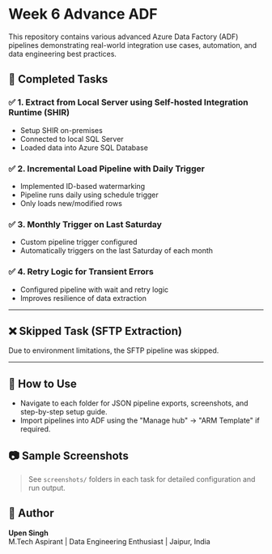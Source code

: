 # Week 6 Advance ADF 

This repository contains various advanced Azure Data Factory (ADF) pipelines demonstrating real-world integration use cases, automation, and data engineering best practices.

## 📌 Completed Tasks

### ✅ 1. Extract from Local Server using Self-hosted Integration Runtime (SHIR)
- Setup SHIR on-premises
- Connected to local SQL Server
- Loaded data into Azure SQL Database

### ✅ 2. Incremental Load Pipeline with Daily Trigger
- Implemented ID-based watermarking
- Pipeline runs daily using schedule trigger
- Only loads new/modified rows

### ✅ 3. Monthly Trigger on Last Saturday
- Custom pipeline trigger configured
- Automatically triggers on the last Saturday of each month

### ✅ 4. Retry Logic for Transient Errors
- Configured pipeline with wait and retry logic
- Improves resilience of data extraction

---

## ❌ Skipped Task (SFTP Extraction)
Due to environment limitations, the SFTP pipeline was skipped.

---

## 🧠 How to Use
- Navigate to each folder for JSON pipeline exports, screenshots, and step-by-step setup guide.
- Import pipelines into ADF using the "Manage hub" → "ARM Template" if required.

## 📷 Sample Screenshots
> See `screenshots/` folders in each task for detailed configuration and run output.

## 📅 Author
**Upen Singh**  
M.Tech Aspirant | Data Engineering Enthusiast | Jaipur, India
